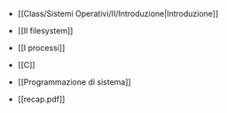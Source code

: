 - [[Class/Sistemi Operativi/II/Introduzione|Introduzione]]
- [[Il filesystem]]
- [[I processi]]
- [[C]]
- [[Programmazione di sistema]]

- [[recap.pdf]]